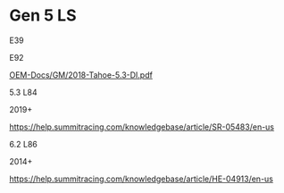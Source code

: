 # Gen 5 LS

E39

E92

[OEM-Docs/GM/2018-Tahoe-5.3-DI.pdf](OEM-Docs/GM/2018-Tahoe-5.3-DI.pdf)

5.3 L84

2019+

https://help.summitracing.com/knowledgebase/article/SR-05483/en-us

6.2 L86 

2014+

https://help.summitracing.com/knowledgebase/article/HE-04913/en-us
